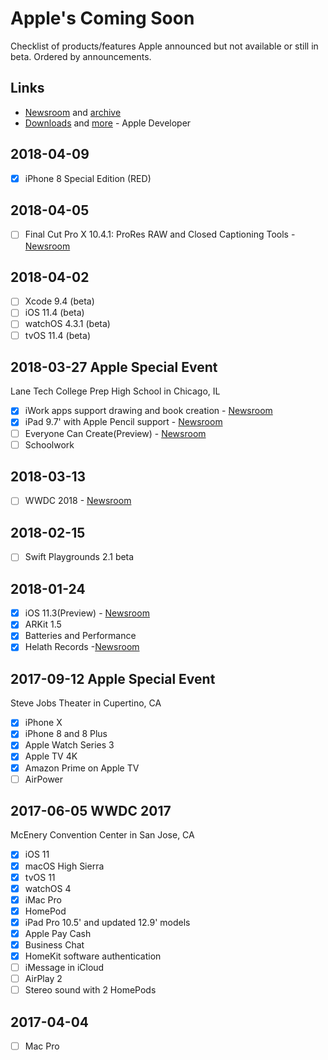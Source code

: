 # Apple's Coming Soon
Checklist of products/features Apple announced but not available or still in beta. Ordered by announcements.

## Links
- [Newsroom](https://www.apple.com/newsroom/) and [archive](https://www.apple.com/newsroom/archive/)
- [Downloads](https://developer.apple.com/download/) and [more](https://developer.apple.com/download/more/) - Apple Developer

## 2018-04-09
- [x] iPhone 8 Special Edition (RED)

## 2018-04-05
- [ ] Final Cut Pro X 10.4.1: ProRes RAW and Closed Captioning Tools - [Newsroom](https://www.apple.com/newsroom/2018/04/final-cut-pro-x-update-introduces-prores-raw-and-advanced-closed-captioning/)

## 2018-04-02
- [ ] Xcode 9.4 (beta)
- [ ] iOS 11.4 (beta)
- [ ] watchOS 4.3.1 (beta)
- [ ] tvOS 11.4 (beta)

## 2018-03-27 Apple Special Event
Lane Tech College Prep High School in Chicago, IL
- [x] iWork apps support drawing and book creation - [Newsroom](https://www.apple.com/newsroom/2018/03/iwork-update-brings-drawing-book-creation-and-more-to-pages-numbers-and-keynote/)
- [x] iPad 9.7' with Apple Pencil support - [Newsroom](https://www.apple.com/newsroom/2018/03/apple-introduces-new-9-7-inch-ipad-with-apple-pencil-support/)
- [ ] Everyone Can Create(Preview) - [Newsroom](https://www.apple.com/newsroom/2018/03/apple-unveils-everyone-can-create-curriculum-to-spark-student-creativity/)
- [ ] Schoolwork

## 2018-03-13
- [ ] WWDC 2018 - [Newsroom](https://www.apple.com/newsroom/2018/03/apples-worldwide-developers-conference-kicks-off-june-4-in-san-jose/)

## 2018-02-15
- [ ] Swift Playgrounds 2.1 beta

## 2018-01-24
- [x] iOS 11.3(Preview) - [Newsroom](https://www.apple.com/newsroom/2018/01/apple-previews-ios-11-3/)
- [x] ARKit 1.5
- [x] Batteries and Performance
- [x] Helath Records -[Newsroom](https://www.apple.com/newsroom/2018/01/apple-announces-effortless-solution-bringing-health-records-to-iPhone/)

## 2017-09-12 Apple Special Event
Steve Jobs Theater in Cupertino, CA
- [x] iPhone X
- [x] iPhone 8 and 8 Plus
- [x] Apple Watch Series 3
- [x] Apple TV 4K
- [x] Amazon Prime on Apple TV
- [ ] AirPower

## 2017-06-05 WWDC 2017
McEnery Convention Center in San Jose, CA
- [x] iOS 11
- [x] macOS High Sierra
- [x] tvOS 11
- [x] watchOS 4
- [x] iMac Pro
- [x] HomePod
- [x] iPad Pro 10.5' and updated 12.9' models
- [x] Apple Pay Cash
- [x] Business Chat
- [x] HomeKit software authentication
- [ ] iMessage in iCloud
- [ ] AirPlay 2
- [ ] Stereo sound with 2 HomePods

## 2017-04-04
- [ ] Mac Pro
